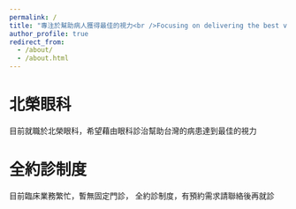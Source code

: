 ```yaml
---
permalink: /
title: "專注於幫助病人獲得最佳的視力<br />Focusing on delivering the best visual outcome to patients"
author_profile: true
redirect_from: 
  - /about/
  - /about.html
---
```


北榮眼科
======
目前就職於北榮眼科，希望藉由眼科診治幫助台灣的病患達到最佳的視力

全約診制度
======
目前臨床業務繁忙，暫無固定門診，
全約診制度，有預約需求請聯絡後再就診
